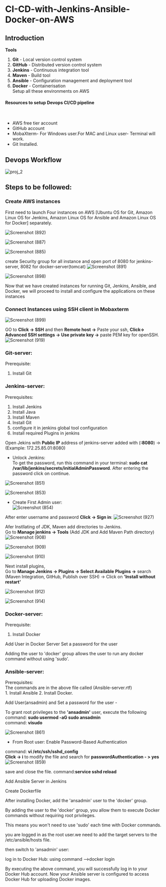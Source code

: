 # CI-CD-with-Jenkins-Ansible-Docker-on-AWS

<h2>Introduction</h2>

**Tools**</br>

1. **Git** - Local version control system</br>
2. **GitHub** - Distributed version control system</br>
3. **Jenkins** - Continuous integration tool</br>
4. **Maven** - Build tool</br>
5. **Ansible** - Configuration management and deployment tool</br>
6. **Docker** - Containerisation</br>
Setup all these environments on AWS</br>

<h4>Resources to setup Devops CI/CD pipeline</h4></br>

- AWS free tier account</br>
- GitHub account</br>
- MobaXterm- For Windows user.For MAC and Linux user- Terminal will work.</br>
- Git Installed.</br>

<h2>Devops Workflow</h2>

![proj_2](https://github.com/chandru979/CI-CD-with-Jenkins-Ansible-Docker-on-AWS/assets/79323743/b249aa7c-0e64-47f6-ba71-924129aab92a)

<h2>Steps to be followed:</h2>

<h3>Create AWS instances</h3>

First need to launch Four instances on AWS [Ubuntu OS for Git, Amazon Linux OS for Jenkins, Amazon Linux OS for Ansible and Amazon Linux OS for Docker] separately.

![Screenshot (892)](https://github.com/chandru979/CI-CD-with-Jenkins-Ansible-Docker-on-AWS/assets/79323743/8a61e6a6-87a7-4996-b9a0-195d23c28b1b)

![Screenshot (887)](https://github.com/chandru979/CI-CD-with-Jenkins-Ansible-Docker-on-AWS/assets/79323743/edd939fa-cbb2-4073-b4c0-7b7d0af2cf8e)

![Screenshot (885)](https://github.com/chandru979/CI-CD-with-Jenkins-Ansible-Docker-on-AWS/assets/79323743/cc941220-83c7-4d9e-9fe4-ca9f253b520e)

create Security group for all instance and open port of 8080 for jenkins-server, 8082 for docker-server(tomcat)
![Screenshot (891)](https://github.com/chandru979/CI-CD-with-Jenkins-Ansible-Docker-on-AWS/assets/79323743/113cfb09-afdd-43b4-aa16-48f89f234e86)

![Screenshot (898)](https://github.com/chandru979/CI-CD-with-Jenkins-Ansible-Docker-on-AWS/assets/79323743/873bd5d7-7d33-4eb5-a03c-d05921a87c47)

Now that we have created instances for running Git, Jenkins, Ansible, and Docker, we will proceed to install and configure the applications on these instances

<h3>Connect Instances using SSH client in Mobaxterm</h3>

![Screenshot (899)](https://github.com/chandru979/CI-CD-with-Jenkins-Ansible-Docker-on-AWS/assets/79323743/dd393679-07db-4ba5-96cd-3f680e8bbfc1)

GO to **Click -> SSH** and then **Remote host ->** Paste your ssh, **Click-> Advanced SSH settings -> Use private key ->** paste PEM key for openSSH.  
![Screenshot (919)](https://github.com/chandru979/CI-CD-with-Jenkins-Ansible-Docker-on-AWS/assets/79323743/df53d44c-50a3-4fa6-9461-fb12d9f6b5bc)


<h3>Git-server:</h3>
Prerequisite:</br>

1. Install Git

<h3>Jenkins-server:</h3> 
Prerequisites:</br>

1. Install Jenkins
2. Install Java
3. Install Maven
4. Install Git
5. configure it in jenkins global tool configuration
6. Install required Plugins in jenkins

Open Jekins with **Public IP** address of jenkins-server added with (**:8080**) -> (Example: 172.25.85.01:8080) </br>
- Unlock Jenkins:</br>
To get the password, run this command in your terminal: **sudo cat /var/lib/jenkins/secrets/initialAdminPassword**. After entering the password click on continue.

![Screenshot (851)](https://github.com/chandru979/CI-CD-with-Jenkins-Ansible-Docker-on-AWS/assets/79323743/90ecda53-88f8-456c-8bf7-682c27145b4b)

![Screenshot (853)](https://github.com/chandru979/CI-CD-with-Jenkins-Ansible-Docker-on-AWS/assets/79323743/5fbdf89d-6bff-4f91-87ad-336e0dbc8bc3)

- Create First Admin user:</br>
![Screenshot (854)](https://github.com/chandru979/CI-CD-with-Jenkins-Ansible-Docker-on-AWS/assets/79323743/892f5d81-5686-4390-9e19-85ec4c6a5d60)

After enter username and password **Click -> Sign in**:
![Screenshot (927)](https://github.com/chandru979/CI-CD-with-Jenkins-Ansible-Docker-on-AWS/assets/79323743/1ab1b0c0-f64a-4fef-857e-48057a0af2ac)

Afer Instllating of JDK, Maven add directories to Jenkins. </br> 
Go to **Manage jenkins -> Tools** (Add JDK and Add Maven Path directory)</br>
![Screenshot (908)](https://github.com/chandru979/CI-CD-with-Jenkins-Ansible-Docker-on-AWS/assets/79323743/14f13c5c-9da5-4ef8-8f6e-7dc9e2131a26)

![Screenshot (909)](https://github.com/chandru979/CI-CD-with-Jenkins-Ansible-Docker-on-AWS/assets/79323743/6136d4df-4ea6-410f-b4f5-3631218d1f5f)

![Screenshot (910)](https://github.com/chandru979/CI-CD-with-Jenkins-Ansible-Docker-on-AWS/assets/79323743/f5975d63-2708-48dc-a65e-1eadf9b6ae40)

Next install plugins, </br>
Go to **Manage Jenkins -> Plugins -> Select Available Plugins ->** search (Maven Integration, GitHub, Publish over SSH) -> Click on **'Install without restart'**

![Screenshot (912)](https://github.com/chandru979/CI-CD-with-Jenkins-Ansible-Docker-on-AWS/assets/79323743/ef05ab86-6b18-4f75-9297-9a5d7b1ccc76)

![Screenshot (914)](https://github.com/chandru979/CI-CD-with-Jenkins-Ansible-Docker-on-AWS/assets/79323743/fa367e7e-391d-421b-beba-d42bce0e2700)


<h3>Docker-server:</h3>
Prerequisite:</br>

1. Install Docker 

Add User in Docker Server
Set a password for the user

Adding the user to 'docker' group allows the user to run any docker command without using 'sudo'.


<h3>Ansible-server:</h3>
Prerequisites:</br>
The commands are in the above file called (Ansible-server.rtf)</br> 
1. Install Ansible 
2. Install Docker.

Add User(ansadmin) and Set a password for the user - 

To grant root privileges to the **'ansadmin'** user, execute the following command: **sudo usermod -aG sudo ansadmin**</br>
command: **visudo**


![Screenshot (861)](https://github.com/chandru979/CI-CD-with-Jenkins-Ansible-Docker-on-AWS/assets/79323743/31060902-7bdb-42e9-829d-f561cfc484ba)

- From Root user: Enable Password-Based Authentication

command: **vi /etc/ssh/sshd_config** </br>
**Click -> i** to modify the file and search for **passwordAuthentication - > yes**
![Screenshot (859)](https://github.com/chandru979/CI-CD-with-Jenkins-Ansible-Docker-on-AWS/assets/79323743/343a190a-336f-4451-bf0b-82b510a80ec3)

save and close the file.
command:**service sshd reload**

Add Ansible Server in Jenkins

Create Dockerfile



After installing Docker, add the 'ansadmin' user to the 'docker' group.

By adding the user to the 'docker' group, you allow them to execute Docker commands without requiring root privileges.

This means you won't need to use 'sudo' each time with Docker commands.

you are logged in as the root user.we need to add the target servers to the /etc/ansible/hosts file.

then switch to 'ansadmin' user:

log in to Docker Hub:   using command -->docker login

By executing the above command, you will successfully log in to your Docker Hub account. Now your Ansible server is configured to access Docker Hub for uploading Docker images.
